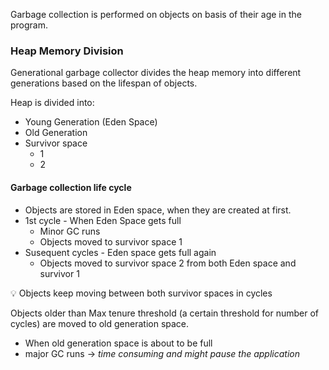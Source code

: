 
Garbage collection is performed on objects on basis of their age in the program.

### Heap Memory Division

Generational garbage collector divides the heap memory into different generations based on the lifespan of objects.

Heap is divided into:

- Young Generation (Eden Space)
- Old Generation
- Survivor space 
    - 1
    - 2

#### Garbage collection life cycle

- Objects are stored in Eden space, when they are created at first.
- 1st cycle - When Eden Space gets full
    - Minor GC runs
    - Objects moved to survivor space 1
- Susequent cycles - Eden space gets full again
    - Objects moved to survivor space 2
      from both Eden space and survivor 1

💡 Objects keep moving between both survivor spaces in cycles

Objects older than Max tenure threshold (a certain threshold for number of cycles) are moved to old generation space.

- When old generation space is about to be full
- major GC runs → *time consuming and might pause the application*